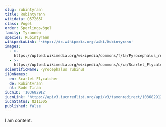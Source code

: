 ```yaml
---
slug: rubintyrann
title: Rubintyrann
wikidata: Q572657
class: Vögel
order: Sperlingsvögel
family: Tyrannen
species: Rubintyrann
wikipediaLink: 'https://de.wikipedia.org/wiki/Rubintyrann'
images:
  - >-
    https://upload.wikimedia.org/wikipedia/commons/f/fa/Pyrocephalus_rubinus_-Piraju,_Sao_Paulo,_Brasil_-male-8.jpg
  - >-
    https://upload.wikimedia.org/wikipedia/commons/c/ca/Scarlet_Flycatcher,_female,_Ayolas,_Paraguay_(1).jpg
scientificName: Pyrocephalus rubinus
i18nNames:
  en: Scarlet Flycatcher
  de: Rubintyrann
  nl: Rode Tiran
iucnID: '103682912'
iucnLink: 'https://apiv3.iucnredlist.org/api/v3/taxonredirect/103682912'
iucnStatus: Q211005
published: false
---
```


I am content.
